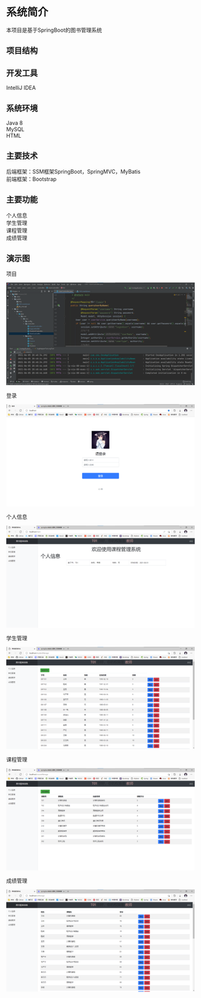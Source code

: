 # 系统简介
本项目是基于SpringBoot的图书管理系统
## 项目结构

## 开发工具
IntelliJ IDEA 
## 系统环境
Java 8  
MySQL  
HTML
## 主要技术
后端框架：SSM框架SpringBoot，SpringMVC，MyBatis  
前端框架：Bootstrap
## 主要功能
个人信息  
学生管理  
课程管理  
成绩管理
## 演示图

项目

![img](img/img.png)

登录

![img_1](img/img_1.png)

个人信息

![img_2](img/img_2.png)

学生管理  

![img_3](img/img_3.png)

课程管理 

![img_4](img/img_4.png)

成绩管理

![img_5](img/img_5.png)